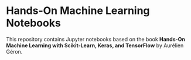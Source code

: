 # Hands-On Machine Learning Notebooks

This repository contains Jupyter notebooks based on the book **Hands-On Machine Learning with Scikit-Learn, Keras, and TensorFlow** by Aurélien Géron.
